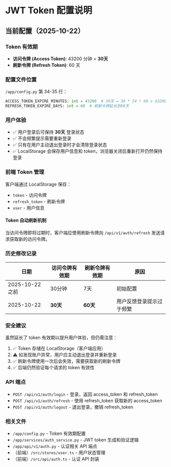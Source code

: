# JWT Token 配置说明

## 当前配置（2025-10-22）

### Token 有效期

- **访问令牌 (Access Token)**: 43200 分钟 = **30天**
- **刷新令牌 (Refresh Token)**: 60 天

### 配置文件位置

`/app/config.py` 第 34-35 行：

```python
ACCESS_TOKEN_EXPIRE_MINUTES: int = 43200  # 30天 = 30 * 24 * 60 = 43200分钟
REFRESH_TOKEN_EXPIRE_DAYS: int = 60  # 刷新令牌延长到60天
```

### 用户体验

- ✅ 用户登录后可保持 **30天** 登录状态
- ✅ 不会频繁提示需要重新登录
- ✅ 只有在用户主动退出登录时才会清除登录状态
- ✅ LocalStorage 会保存用户信息和 token，浏览器关闭后重新打开仍然保持登录

### 前端 Token 管理

客户端通过 LocalStorage 保存：
- `token` - 访问令牌
- `refresh_token` - 刷新令牌
- `user` - 用户信息

#### Token 自动刷新机制

当访问令牌即将过期时，客户端应使用刷新令牌向 `/api/v1/auth/refresh` 发送请求获取新的访问令牌。

### 历史修改记录

| 日期 | 访问令牌有效期 | 刷新令牌有效期 | 原因 |
|------|--------------|--------------|------|
| 2025-10-22 之前 | 30分钟 | 7天 | 初始配置 |
| 2025-10-22 | **30天** | **60天** | 用户反馈登录提示过于频繁 |

### 安全建议

虽然延长了 token 有效期以提升用户体验，但仍需注意：

1. ✅ Token 存储在 LocalStorage（客户端应用）
2. ⚠️ 如发现账户异常，用户应主动退出登录并重新登录
3. ✅ 刷新令牌使用一次后会失效，需要获取新的刷新令牌
4. ✅ 后端仍然验证每个请求的 token 有效性

### API 端点

- `POST /api/v1/auth/login` - 登录，返回 access_token 和 refresh_token
- `POST /api/v1/auth/refresh` - 使用 refresh_token 获取新的 access_token
- `POST /api/v1/auth/logout` - 退出登录，撤销 refresh_token

### 相关文件

- `/app/config.py` - Token 有效期配置
- `/app/services/auth_service.py` - JWT token 生成和验证逻辑
- `/app/api/v1/auth.py` - 认证相关 API 端点
- （前端）`/src/stores/user.ts` - 用户状态管理
- （前端）`/src/api/auth.ts` - 认证 API 封装

